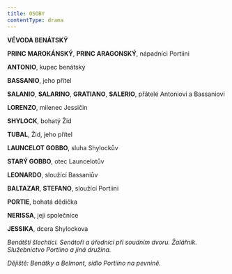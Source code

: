 ```yaml
---
title: OSOBY
contentType: drama
---
```


<section>

**VÉVODA BENÁTSKÝ**

**PRINC MAROKÁNSKÝ**, **PRINC ARAGONSKÝ**, nápadníci Portiini

**ANTONIO**, kupec benátský

**BASSANIO**, jeho přítel

**SALANIO**, **SALARINO**, **GRATIANO**, **SALERIO**, přátelé Antoniovi a Bassaniovi

**LORENZO**, milenec Jessičin

**SHYLOCK**, bohatý Žid

**TUBAL**, Žid, jeho přítel

**LAUNCELOT GOBBO**, sluha Shylockův

**STARÝ GOBBO**, otec Launcelotův

**LEONARDO**, sloužící Bassaniův

**BALTAZAR**, **STEFANO**, sloužící Portiini

**PORTIE**, bohatá dědička

**NERISSA**, její společnice

**JESSIKA**, dcera Shylockova

</section>

<section>

_Benátští šlechtici. Senátoři a úředníci při soudním dvoru. Žalářník. Služebnictvo Portiino a jiná družina._

</section>

<section>

_Dějiště: Benátky a Belmont, sídlo Portiino na pevnině._

</section>
